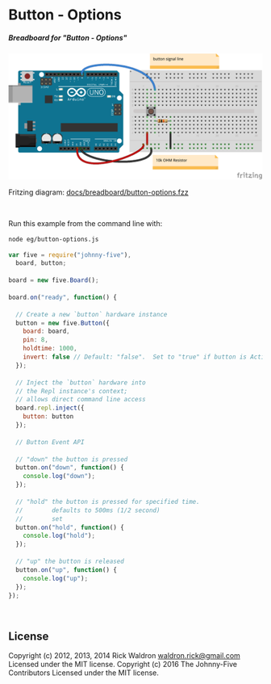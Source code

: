 <!--remove-start-->

# Button - Options

<!--remove-end-->






##### Breadboard for "Button - Options"



![docs/breadboard/button-options.png](breadboard/button-options.png)<br>

Fritzing diagram: [docs/breadboard/button-options.fzz](breadboard/button-options.fzz)

&nbsp;




Run this example from the command line with:
```bash
node eg/button-options.js
```


```javascript
var five = require("johnny-five"),
  board, button;

board = new five.Board();

board.on("ready", function() {

  // Create a new `button` hardware instance
  button = new five.Button({
    board: board,
    pin: 8,
    holdtime: 1000,
    invert: false // Default: "false".  Set to "true" if button is Active-Low
  });

  // Inject the `button` hardware into
  // the Repl instance's context;
  // allows direct command line access
  board.repl.inject({
    button: button
  });

  // Button Event API

  // "down" the button is pressed
  button.on("down", function() {
    console.log("down");
  });

  // "hold" the button is pressed for specified time.
  //        defaults to 500ms (1/2 second)
  //        set
  button.on("hold", function() {
    console.log("hold");
  });

  // "up" the button is released
  button.on("up", function() {
    console.log("up");
  });
});

```








&nbsp;

<!--remove-start-->

## License
Copyright (c) 2012, 2013, 2014 Rick Waldron <waldron.rick@gmail.com>
Licensed under the MIT license.
Copyright (c) 2016 The Johnny-Five Contributors
Licensed under the MIT license.

<!--remove-end-->
